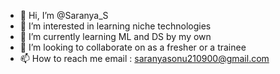 - 👋 Hi, I’m @Saranya_S
- 👀 I’m interested in learning niche technologies
- 🌱 I’m currently learning ML and DS by my own
- 💞️ I’m looking to collaborate on as a fresher or a trainee
- 📫 How to reach me email : saranyasonu210900@gmail.com
<!---
Saranya2109/Saranya2109 is a ✨ special ✨ repository because its `README.md` (this file) appears on your GitHub profile.
You can click the Preview link to take a look at your changes.
--->
